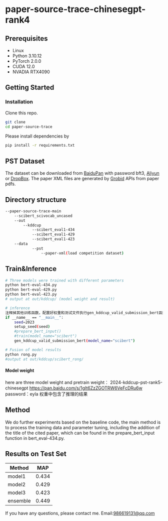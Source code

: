# paper-source-trace-chinesegpt-rank4

## Prerequisites
- Linux
- Python 3.10.12
- PyTorch 2.0.0
- CUDA 12.0
- NVADIA RTX4090

## Getting Started

### Installation

Clone this repo.

```bash
git clone 
cd paper-source-trace
```

Please install dependencies by

```bash
pip install -r requirements.txt
```

## PST Dataset
The dataset can be downloaded from [BaiduPan](https://pan.baidu.com/s/1I_HZXBx7U0UsRHJL5JJagw?pwd=bft3) with password bft3, [Aliyun](https://open-data-set.oss-cn-beijing.aliyuncs.com/oag-benchmark/kddcup-2024/PST/PST.zip) or [DropBox](https://www.dropbox.com/scl/fi/namx1n55xzqil4zbkd5sv/PST.zip?rlkey=impcbm2acqmqhurv2oj0xxysx&dl=1).
The paper XML files are generated by [Grobid](https://grobid.readthedocs.io/en/latest/Introduction/) APIs from paper pdfs.

## Directory structure
```bash
--paper-source-trace-main
	--scibert_scivocab_uncased
	--out
		--kddcup
			--scibert_eval1-434
			--scibert_eval1-429
			--scibert_eval1-423
	--data
    		--pst
    			--paper-xml(load competition dataset)
```

##  Train&Inference

```bash
# Three models were trained with different parameters
python bert-eval-434.py
python bert-eval-429.py
python bert-eval-423.py
# output at out/kddcup/ (model weight and result)

# inference
注释掉其他训练函数，配置好权重和测试文件执行gen_kddcup_valid_submission_bert函数即可
if __name__ == "__main__":
    seed=2023
    setup_seed(seed)
    #prepare_bert_input()
    #train(model_name="scibert")
    gen_kddcup_valid_submission_bert(model_name="scibert")

# Fusion of model results
python rong.py
#output at out/kddcup/scibert_rong/
```

#### Model weight

here are three model weight and pretrain weight： 2024-kddcup-pst-rank5-chinesegpt https://pan.baidu.com/s/1gIt6ZzZGOTRW6VeFcDRu6w 
password：eyla 
权重中包含了推理的结果

## Method

We do further experiments based on the baseline code, the main method is to process the training data and parameter tuning, including the addition of the title of the cited paper, which can be found in the prepare_bert_input function in bert_eval-434.py.

## Results on Test Set

| Method   | MAP   |
| -------- | ----- |
| model1   | 0.434 |
| model2   | 0.429 |
| model3   | 0.423 |
| ensemble | 0.449 |

If you have any questions, please contact me. Email:986619131@qq.com

